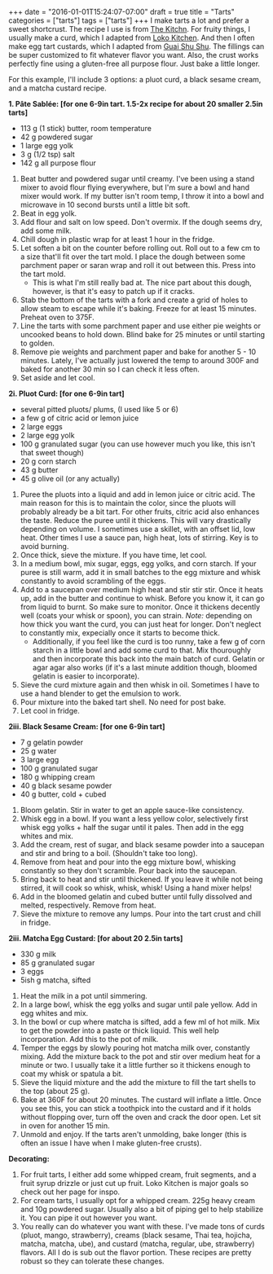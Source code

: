 +++
date = "2016-01-01T15:24:07-07:00"
draft = true
title = "Tarts"
categories = ["tarts"]
tags = ["tarts"]
+++
I make tarts a lot and prefer a sweet shortcrust. The recipe I use is from [The Kitchn](http://www.thekitchn.com/how-to-make-pate-sablee-for-classic-tarts-and-pastries-222311). 
For fruity things, I usually make a curd, which I adapted from [Loko Kitchen](https://tasty.co/recipe/blueberry-curd-tart).
And then I often make egg tart custards, which I adapted from [Guai Shu Shu](https://kwgls.wordpress.com/2014/09/15/hong-kong-short-crust-pastry-egg-tarts-%E6%B8%AF%E5%BC%8F%E8%9B%8B%E6%8C%9E%EF%BC%89/).
The fillings can be super customized to fit whatever flavor you want.
Also, the crust works perfectly fine using a gluten-free all purpose flour. Just bake a little longer.    

For this example, I'll include 3 options: a pluot curd, a black sesame cream, and a matcha custard recipe.

**1. Pâte Sablée: [for one 6-9in tart. 1.5-2x recipe for about 20 smaller 2.5in tarts]**  

- 113 g (1 stick) butter, room temperature
- 42 g powdered sugar
- 1 large egg yolk
- 3 g (1/2 tsp) salt
- 142 g all purpose flour  

1. Beat butter and powdered sugar until creamy. I've been using a stand mixer to avoid flour flying everywhere, but I'm sure a bowl and hand mixer would work. If my butter isn't room temp, I throw it into a bowl and microwave in 10 second bursts until a little bit soft.  
2. Beat in egg yolk. 
3. Add flour and salt on low speed. Don't overmix. If the dough seems dry, add some milk.  
4. Chill dough in plastic wrap for at least 1 hour in the fridge.  
5. Let soften a bit on the counter before rolling out. Roll out to a few cm to a size that'll fit over the tart mold. I place the dough between some parchment paper or saran wrap and roll it out between this. Press into the tart mold.  
    - This is what I'm still really bad at. The nice part about this dough, however, is that it's easy to patch up if it cracks.
6. Stab the bottom of the tarts with a fork and create a grid of holes to allow steam to escape while it's baking. Freeze for at least 15 minutes. Preheat oven to 375F. 
7.  Line the tarts with some parchment paper and use either pie weights or uncooked beans to hold down. Blind bake for 25 minutes or until starting to golden.  
10. Remove pie weights and parchment paper and bake for another 5 - 10 minutes. Lately, I've actually just lowered the temp to around 300F and baked for another 30 min so I can check it less often.
11. Set aside and let cool.  

**2i. Pluot Curd: [for one 6-9in tart]**   
  
- several pitted pluots/ plums, (I used like 5 or 6)  
- a few g of citric acid or lemon juice  
- 2 large eggs    
- 2 large egg yolk  
- 100 g granulated sugar  (you can use however much you like, this isn't that sweet though)  
- 20 g corn starch  
- 43 g butter  
- 45 g olive oil (or any actually)     

1. Puree the pluots into a liquid and add in lemon juice or citric acid. The main reason for this is to maintain the color, since the pluots will probably already be a bit tart. For other fruits, citric acid also enhances the taste. Reduce the puree until it thickens. This will vary drastically depending on volume. I sometimes use a skillet, with an offset lid, low heat. Other times I use a sauce pan, high heat, lots of stirring. Key is to avoid burning.  
2. Once thick, sieve the mixture. If you have time, let cool.    
3.  In a medium bowl, mix sugar, eggs, egg yolks, and corn starch. If your puree is still warm, add it in small batches to the egg mixture and whisk constantly to avoid scrambling of the eggs.  
4. Add to a saucepan over medium high heat and stir stir stir. Once it heats up, add in the butter and continue to whisk. Before you know it, it can go from liquid to burnt. So make sure to monitor. Once it thickens decently well (coats your whisk or spoon), you can strain. *Note:* depending on how thick you want the curd, you can just heat for longer. Don't neglect to constantly mix, expecially once it starts to become thick.
    - Additionally, if you feel like the curd is too runny, take a few g of corn starch in a little bowl and add some curd to that. Mix thouroughly and then incorporate this back into the main batch of curd. Gelatin or agar agar also works (if it's a last minute addition though, bloomed gelatin is easier to incorporate).  
5. Sieve the curd mixture again and then whisk in oil. Sometimes I have to use a hand blender to get the emulsion to work.  
6. Pour mixture into the baked tart shell. No need for post bake.  
7. Let cool in fridge.  

**2iii. Black Sesame Cream: [for one 6-9in tart]**  
  
- 7 g gelatin powder  
- 25 g water  
- 3 large egg  
- 100 g granulated sugar  
- 180 g whipping cream  
- 40 g black sesame powder   
- 40 g butter, cold + cubed    

1. Bloom gelatin. Stir in water to get an apple sauce-like consistency.  
2. Whisk egg in a bowl. If you want a less yellow color, selectively first whisk egg yolks + half the sugar until it pales. Then add in the egg whites and mix.   
3. Add the cream, rest of sugar, and black sesame powder into a saucepan and stir and bring to a boil. (Shouldn't take too long).
4. Remove from heat and pour into the egg mixture bowl, whisking constantly so they don't scramble. Pour back into the saucepan.       
5. Bring back to heat and stir until thickened. If you leave it while not being stirred, it will cook so whisk, whisk, whisk! Using a hand mixer helps!  
6. Add in the bloomed gelatin and cubed butter until fully dissolved and melted, respectively. Remove from heat.  
7. Sieve the mixture to remove any lumps. Pour into the tart crust and chill in fridge.  

**2iii. Matcha Egg Custard: [for about 20 2.5in tarts]**  
- 330 g milk  
- 85 g granulated sugar  
- 3 eggs  
- 5ish g matcha, sifted  
  
1. Heat the milk in a pot until simmering.   
2. In a large bowl, whisk the egg yolks and sugar until pale yellow. Add in egg whites and mix.   
3. In the bowl or cup where matcha is sifted, add a few ml of hot milk. Mix to get the powder into a paste or thick liquid. This well help incorporation. Add this to the pot of milk.  
4. Temper the eggs by slowly pouring hot matcha milk over, constantly mixing. Add the mixture back to the pot and stir over medium heat for a minute or two. I usually take it a little further so it thickens enough to coat my whisk or spatula a bit.   
5. Sieve the liquid mixture and the add the mixture to fill the tart shells to the top (about 25 g).    
6. Bake at 360F for about 20 minutes. The custard will inflate a little. Once you see this, you can stick a toothpick into the custard and if it holds without flopping over, turn off the oven and crack the door open. Let sit in oven for another 15 min.   
7. Unmold and enjoy. If the tarts aren't unmolding, bake longer (this is often an issue I have when I make gluten-free crusts).  

**Decorating:**
1. For fruit tarts, I either add some whipped cream, fruit segments, and a fruit syrup drizzle or just cut up fruit. Loko Kitchen is major goals so check out her page for inspo.  
2. For cream tarts, I usually opt for a whipped cream. 225g heavy cream and 10g powdered sugar. Usually also a bit of piping gel to help stabilize it. You can pipe it out however you want.  
3. You really can do whatever you want with these. I've made tons of curds (pluot, mango, strawberry), creams (black sesame, Thai tea, hojicha, matcha, matcha, ube), and custard (matcha, regular, ube, strawberry) flavors. All I do is sub out the flavor portion. These recipes are pretty robust so they can tolerate these changes. 